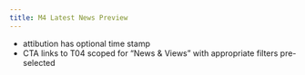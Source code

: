```yaml
---
title: M4 Latest News Preview
---
```


- attibution has optional time stamp
- CTA links to T04 scoped for “News & Views” with appropriate filters pre-selected
